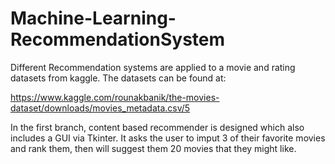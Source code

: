 # Machine-Learning-RecommendationSystem

Different Recommendation systems are applied to a movie and rating datasets from kaggle. The datasets can be found at:


https://www.kaggle.com/rounakbanik/the-movies-dataset/downloads/movies_metadata.csv/5


In the first branch, content based recommender is designed which also includes a GUI via Tkinter. It asks the user to imput 3 of their favorite movies and rank them, then will suggest them 20 movies that they might like.


